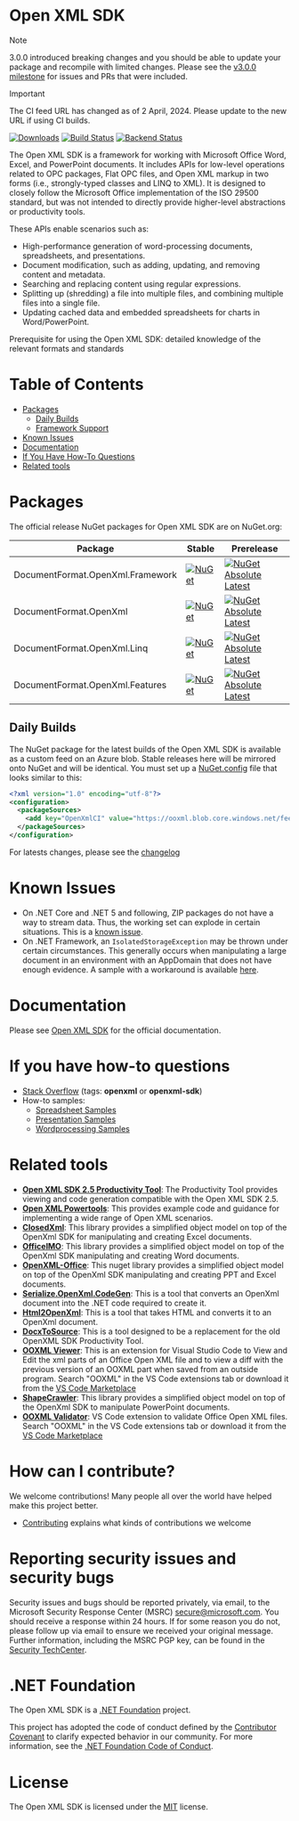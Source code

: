 <!-- omit in toc -->
Open XML SDK
============

> [!NOTE]
>  
> 3.0.0 introduced breaking changes and you should be able to update your package and recompile with limited changes. Please see the [v3.0.0 milestone](https://github.com/OfficeDev/Open-XML-SDK/milestone/1) for issues and PRs that were included.


> [!IMPORTANT]
> The CI feed URL has changed as of 2 April, 2024. Please update to the new URL if using CI builds.

[![Downloads](https://img.shields.io/nuget/dt/DocumentFormat.OpenXml.svg)](https://www.nuget.org/packages/DocumentFormat.OpenXml)
[![Build Status](https://office.visualstudio.com/OC/_apis/build/status/OpenXmlSdk/OfficeDev.Open-XML-SDK?branchName=main)](https://office.visualstudio.com/OC/_build/latest?definitionId=7420&branchName=main)
[![Backend Status](https://ointprotocol.visualstudio.com/OInteropTools/_apis/build/status/OpenXML-Schemas?branchName=main)](https://ointprotocol.visualstudio.com/OInteropTools/_build/latest?definitionId=21&branchName=main)

The Open XML SDK is a framework for working with Microsoft Office Word, Excel, and PowerPoint documents. It includes APIs for low-level operations related to OPC packages, Flat OPC files, and Open XML markup in two forms (i.e., strongly-typed classes and LINQ to XML). It is designed to closely follow the Microsoft Office implementation of the ISO 29500 standard, but was not intended to directly provide higher-level abstractions or productivity tools.

These APIs enable scenarios such as:

- High-performance generation of word-processing documents, spreadsheets, and presentations.
- Document modification, such as adding, updating, and removing content and metadata.
- Searching and replacing content using regular expressions.
- Splitting up (shredding) a file into multiple files, and combining multiple files into a single file.
- Updating cached data and embedded spreadsheets for charts in Word/PowerPoint.


Prerequisite for using the Open XML SDK: detailed knowledge of the relevant formats and standards


<!-- omit in toc -->
# Table of Contents

- [Packages](#packages)
  - [Daily Builds](#daily-builds)
  - [Framework Support](#framework-support)
- [Known Issues](#known-issues)
- [Documentation](#documentation)
- [If You Have How-To Questions](#if-you-have-how-to-questions)
- [Related tools](#related-tools)

# Packages

The official release NuGet packages for Open XML SDK are on NuGet.org:

| Package | Stable | Prerelease |
|---------|----------|------------|
| DocumentFormat.OpenXml.Framework | [![NuGet](https://img.shields.io/nuget/v/DocumentFormat.OpenXml.Framework.svg)](https://www.nuget.org/packages/DocumentFormat.OpenXml.Framework) | [![NuGet Absolute Latest](https://img.shields.io/nuget/vpre/DocumentFormat.OpenXml.Framework.svg)](https://www.nuget.org/packages/DocumentFormat.OpenXml.Framework/absoluteLatest) |
| DocumentFormat.OpenXml | [![NuGet](https://img.shields.io/nuget/v/DocumentFormat.OpenXml.svg)](https://www.nuget.org/packages/DocumentFormat.OpenXml) | [![NuGet Absolute Latest](https://img.shields.io/nuget/vpre/DocumentFormat.OpenXml.svg)](https://www.nuget.org/packages/DocumentFormat.OpenXml/absoluteLatest)  |
| DocumentFormat.OpenXml.Linq | [![NuGet](https://img.shields.io/nuget/v/DocumentFormat.OpenXml.Linq.svg)](https://www.nuget.org/packages/DocumentFormat.OpenXml.Linq) | [![NuGet Absolute Latest](https://img.shields.io/nuget/vpre/DocumentFormat.OpenXml.Linq.svg)](https://www.nuget.org/packages/DocumentFormat.OpenXml.Linq/absoluteLatest) |
| DocumentFormat.OpenXml.Features | [![NuGet](https://img.shields.io/nuget/v/DocumentFormat.OpenXml.Features.svg)](https://www.nuget.org/packages/DocumentFormat.OpenXml.Features) | [![NuGet Absolute Latest](https://img.shields.io/nuget/vpre/DocumentFormat.OpenXml.Features.svg)](https://www.nuget.org/packages/DocumentFormat.OpenXml.Features/absoluteLatest)  |

## Daily Builds

The NuGet package for the latest builds of the Open XML SDK is available as a custom feed on an Azure blob. Stable releases here will be mirrored onto NuGet and will be identical. You must set up a [NuGet.config](https://docs.microsoft.com/en-us/nuget/reference/nuget-config-file) file that looks similar to this:

```xml
<?xml version="1.0" encoding="utf-8"?>
<configuration>
  <packageSources>
    <add key="OpenXmlCI" value="https://ooxml.blob.core.windows.net/feed/index.json" />
  </packageSources>
</configuration>
```

For latests changes, please see the [changelog](CHANGELOG.md)

# Known Issues

- On .NET Core and .NET 5 and following, ZIP packages do not have a way to stream data. Thus, the working set can explode in certain situations. This is a [known issue](https://github.com/dotnet/runtime/issues/1544).
- On .NET Framework, an `IsolatedStorageException` may be thrown under certain circumstances. This generally occurs when manipulating a large document in an environment with an AppDomain that does not have enough evidence. A sample with a workaround is available [here](/samples/IsolatedStorageExceptionWorkaround).

# Documentation

Please see [Open XML SDK](https://learn.microsoft.com/en-us/office/open-xml/open-xml-sdk) for the official documentation.

# If you have how-to questions

- [Stack Overflow](http://stackoverflow.com) (tags: **openxml** or **openxml-sdk**)
- How-to samples:
  - [Spreadsheet Samples](https://learn.microsoft.com/en-us/office/open-xml/spreadsheet/overview)
  - [Presentation Samples](https://learn.microsoft.com/en-us/office/open-xml/presentation/overview)
  - [Wordprocessing Samples](https://learn.microsoft.com/en-us/office/open-xml/word/overview)
  
# Related tools

- **[Open XML SDK 2.5 Productivity Tool](https://github.com/OfficeDev/Open-XML-SDK/releases/tag/v2.5)**: The Productivity Tool provides viewing and code generation compatible with the Open XML SDK 2.5.
- **[Open XML Powertools](https://github.com/EricWhiteDev/Open-Xml-PowerTools)**: This provides example code and guidance for implementing a wide range of Open XML scenarios.
- **[ClosedXml](https://github.com/closedxml/closedxml)**: This library provides a simplified object model on top of the OpenXml SDK for manipulating and creating Excel documents.
- **[OfficeIMO](https://github.com/EvotecIT/OfficeIMO)**: This library provides a simplified object model on top of the OpenXml SDK manipulating and creating Word documents.
- **[OpenXML-Office](https://github.com/DraviaVemal/OpenXML-Office)**: This nuget library provides a simplified object model on top of the OpenXml SDK manipulating and creating PPT and Excel documents.
- **[Serialize.OpenXml.CodeGen](https://github.com/rmboggs/Serialize.OpenXml.CodeGen)**: This is a tool that converts an OpenXml document into the .NET code required to create it.
- **[Html2OpenXml](https://github.com/onizet/html2openxml)**: This is a tool that takes HTML and converts it to an OpenXml document.
- **[DocxToSource](https://github.com/rmboggs/DocxToSource)**: This is a tool designed to be a replacement for the old OpenXML SDK Productivity Tool.
- **[OOXML Viewer](https://github.com/yuenm18/ooxml-viewer-vscode)**: This is an extension for Visual Studio Code to View and Edit the xml parts of an Office Open XML file and to view a diff with the previous version of an OOXML part when saved from an outside program. Search "OOXML" in the VS Code extensions tab or download it from the [VS Code Marketplace](https://marketplace.visualstudio.com/items?itemName=yuenm18.ooxml-viewer)
- **[ShapeCrawler](https://github.com/ShapeCrawler/ShapeCrawler)**: This library provides a simplified object model on top of the OpenXml SDK to manipulate PowerPoint documents.
- **[OOXML Validator](https://github.com/mikeebowen/ooxml-validator-vscode)**: VS Code extension to validate Office Open XML files.  Search "OOXML" in the VS Code extensions tab or download it from the [VS Code Marketplace](https://marketplace.visualstudio.com/items?itemName=mikeebowen.ooxml-validator-vscode)

# How can I contribute?

We welcome contributions! Many people all over the world have helped make this project better.

- [Contributing](./CONTRIBUTING.md) explains what kinds of contributions we welcome

# Reporting security issues and security bugs

Security issues and bugs should be reported privately, via email, to the Microsoft Security Response Center (MSRC) secure@microsoft.com. You should receive a response within 24 hours. If for some reason you do not, please follow up via email to ensure we received your original message. Further information, including the MSRC PGP key, can be found in the [Security TechCenter](https://www.microsoft.com/en-us/msrc/faqs-report-an-issue?rtc=1).

# .NET Foundation
The Open XML SDK is a [.NET Foundation](https://dotnetfoundation.org/projects) project.

This project has adopted the code of conduct defined by the [Contributor Covenant](https://www.contributor-covenant.org/) to clarify expected behavior in our community. For more information, see the [.NET Foundation Code of Conduct](https://dotnetfoundation.org/about/code-of-conduct).

# License

The Open XML SDK is licensed under the [MIT](./LICENSE) license.
